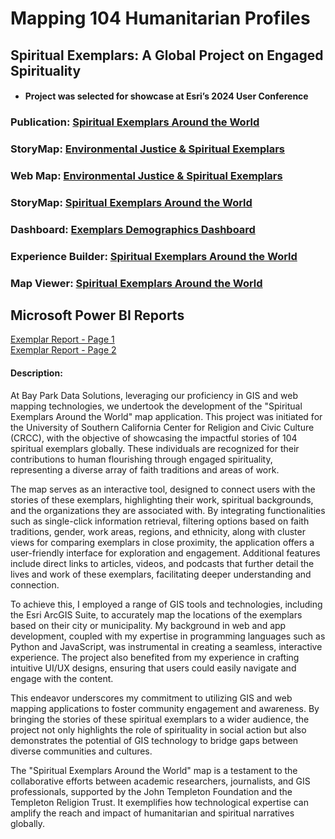 # Mapping 104 Humanitarian Profiles
## Spiritual Exemplars: A Global Project on Engaged Spirituality
- #### Project was selected for showcase at Esri’s 2024 User Conference
### Publication: [Spiritual Exemplars Around the World](https://crcc.usc.edu/spiritual-exemplars-around-the-world/)  
### StoryMap: [Environmental Justice & Spiritual Exemplars](https://arcg.is/0Kva8O0)
### Web Map: [Environmental Justice & Spiritual Exemplars](https://arcg.is/1ubW5C1)
### StoryMap: [Spiritual Exemplars Around the World](https://arcg.is/mTGfb)
### Dashboard: [Exemplars Demographics Dashboard](https://arcg.is/1P9LLu0)
### Experience Builder: [Spiritual Exemplars Around the World](https://arcg.is/1f8mHP)  
### Map Viewer: [Spiritual Exemplars Around the World](https://arcg.is/1mHuyf)  

## Microsoft Power BI Reports 
[Exemplar Report - Page 1](https://github.com/cartopher/Christopher.J.Charles...Portfolio/blob/main/Projects/Past%20Works/Output/Images/ExemplarReport_Page1.pdf)  
[Exemplar Report - Page 2](https://github.com/cartopher/Christopher.J.Charles...Portfolio/blob/main/Projects/Past%20Works/Output/Images/ExemplarReport_Page2.pdf)  

#### Description:
At Bay Park Data Solutions, leveraging our proficiency in GIS and web mapping technologies, we undertook the development of the "Spiritual Exemplars Around the World" map application. This project was initiated for the University of Southern California Center for Religion and Civic Culture (CRCC), with the objective of showcasing the impactful stories of 104 spiritual exemplars globally. These individuals are recognized for their contributions to human flourishing through engaged spirituality, representing a diverse array of faith traditions and areas of work.

The map serves as an interactive tool, designed to connect users with the stories of these exemplars, highlighting their work, spiritual backgrounds, and the organizations they are associated with. By integrating functionalities such as single-click information retrieval, filtering options based on faith traditions, gender, work areas, regions, and ethnicity, along with cluster views for comparing exemplars in close proximity, the application offers a user-friendly interface for exploration and engagement. Additional features include direct links to articles, videos, and podcasts that further detail the lives and work of these exemplars, facilitating deeper understanding and connection.

To achieve this, I employed a range of GIS tools and technologies, including the Esri ArcGIS Suite, to accurately map the locations of the exemplars based on their city or municipality. My background in web and app development, coupled with my expertise in programming languages such as Python and JavaScript, was instrumental in creating a seamless, interactive experience. The project also benefited from my experience in crafting intuitive UI/UX designs, ensuring that users could easily navigate and engage with the content.

This endeavor underscores my commitment to utilizing GIS and web mapping applications to foster community engagement and awareness. By bringing the stories of these spiritual exemplars to a wider audience, the project not only highlights the role of spirituality in social action but also demonstrates the potential of GIS technology to bridge gaps between diverse communities and cultures.

The "Spiritual Exemplars Around the World" map is a testament to the collaborative efforts between academic researchers, journalists, and GIS professionals, supported by the John Templeton Foundation and the Templeton Religion Trust. It exemplifies how technological expertise can amplify the reach and impact of humanitarian and spiritual narratives globally.
